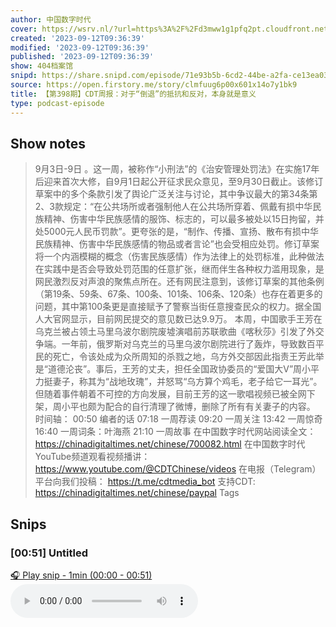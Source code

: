```yaml
---
author: 中国数字时代
cover: https://wsrv.nl/?url=https%3A%2F%2Fd3mww1g1pfq2pt.cloudfront.net%2FAvatar%2Fckutz0a3sa00b08031de3k4yn%2F1634399213457.jpg&w=200&h=200
created: '2023-09-12T09:36:39'
modified: '2023-09-12T09:36:39'
published: '2023-09-12T09:36:39'
show: 404档案馆
snipd: https://share.snipd.com/episode/71e93b5b-6cd2-44be-a2fa-ce13ea0371ba
source: https://open.firstory.me/story/clmfuug6p00x601x14o7y1bk9
title: 【第398期】CDT周报：对于“倒退”的抵抗和反对，本身就是意义
type: podcast-episode
---
```



## Show notes
> 9月3日-9日 。这一周，被称作“小刑法”的《治安管理处罚法》在实施17年后迎来首次大修，自9月1日起公开征求民众意见，至9月30日截止。该修订草案中的多个条款引发了舆论广泛关注与讨论，其中争议最大的第34条第2、3款规定：“在公共场所或者强制他人在公共场所穿着、佩戴有损中华民族精神、伤害中华民族感情的服饰、标志的，可以最多被处以15日拘留，并处5000元人民币罚款”。更夸张的是，“制作、传播、宣扬、散布有损中华民族精神、伤害中华民族感情的物品或者言论”也会受相应处罚。修订草案将一个内涵模糊的概念（伤害民族感情）作为法律上的处罚标准，此种做法在实践中是否会导致处罚范围的任意扩张，继而伴生各种权力滥用现象，是网民激烈反对声浪的聚焦点所在。还有网民注意到，该修订草案的其他条例（第19条、59条、67条、100条、101条、106条、120条）也存在着更多的问题，其中第100条更是直接赋予了警察当街任意搜查民众的权力。据全国人大官网显示，目前网民提交的意见数已达9.9万。    本周，中国歌手王芳在乌克兰被占领土马里乌波尔剧院废墟演唱前苏联歌曲《喀秋莎》引发了外交争端。一年前，俄罗斯对乌克兰的马里乌波尔剧院进行了轰炸，导致数百平民的死亡，令该处成为众所周知的杀戮之地，乌方外交部因此指责王芳此举是“道德沦丧”。事后，王芳的丈夫，担任全国政协委员的“爱国大V”周小平力挺妻子，称其为“战地玫瑰”，并怒骂“乌方算个鸡毛，老子给它一耳光”。但随着事件朝着不可控的方向发展，目前王芳的这一歌唱视频已被全网下架，周小平也颇为配合的自行清理了微博，删除了所有有关妻子的内容。       时间轴：     00:50 编者的话  07:18 一周荐读  09:20 一周关注  13:42 一周惊奇  16:40 一周词条：叶海燕  21:10 一周故事    在中国数字时代网站阅读全文： https://chinadigitaltimes.net/chinese/700082.html     在中国数字时代YouTube频道观看视频播讲： https://www.youtube.com/@CDTChinese/videos   在电报（Telegram）平台向我们投稿： https://t.me/cdtmedia_bot   支持CDT:  https://chinadigitaltimes.net/chinese/paypal Tags

## Snips
### [00:51] Untitled
[🎧 Play snip - 1min️ (00:00 - 00:51)](https://share.snipd.com/snip/6dbed4bc-1b50-465e-82b3-9f8fbb3cb34e)
<audio controls> <source src="https://m.cdn.firstory.me/track/ckutz0a3sa00b08031de3k4yn/clmfuug6p00x601x14o7y1bk9/https%3A%2F%2Fd3mww1g1pfq2pt.cloudfront.net%2FRecord%2Fckutz0a3sa00b08031de3k4yn%2Fclmfuug6p00x701x157yt6lhb.mp3?v=1694495486414#t=00:00,00:51"> </audio>
